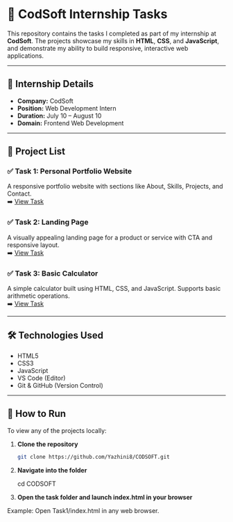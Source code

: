 # 💼 CodSoft Internship Tasks

This repository contains the tasks I completed as part of my internship at **CodSoft**. The projects showcase my skills in **HTML**, **CSS**, and **JavaScript**, and demonstrate my ability to build responsive, interactive web applications.

---

## 📌 Internship Details

- **Company:** CodSoft  
- **Position:** Web Development Intern  
- **Duration:** July 10 – August 10  
- **Domain:** Frontend Web Development  

---

## 📁 Project List

### ✅ Task 1: Personal Portfolio Website
A responsive portfolio website with sections like About, Skills, Projects, and Contact.  
➡️ [View Task](./Task1/index.html)

### ✅ Task 2: Landing Page
A visually appealing landing page for a product or service with CTA and responsive layout.  
➡️ [View Task](./Task2/index.html)

### ✅ Task 3: Basic Calculator
A simple calculator built using HTML, CSS, and JavaScript. Supports basic arithmetic operations.  
➡️ [View Task](./Task3/index.html)

---

## 🛠 Technologies Used

- HTML5  
- CSS3  
- JavaScript  
- VS Code (Editor)  
- Git & GitHub (Version Control)

---

## 🚀 How to Run

To view any of the projects locally:

1. **Clone the repository**
   ```bash
   git clone https://github.com/Yazhini8/CODSOFT.git
2. **Navigate into the folder**

     cd CODSOFT
3. **Open the task folder and launch index.html in your browser**

Example: Open Task1/index.html in any web browser.
